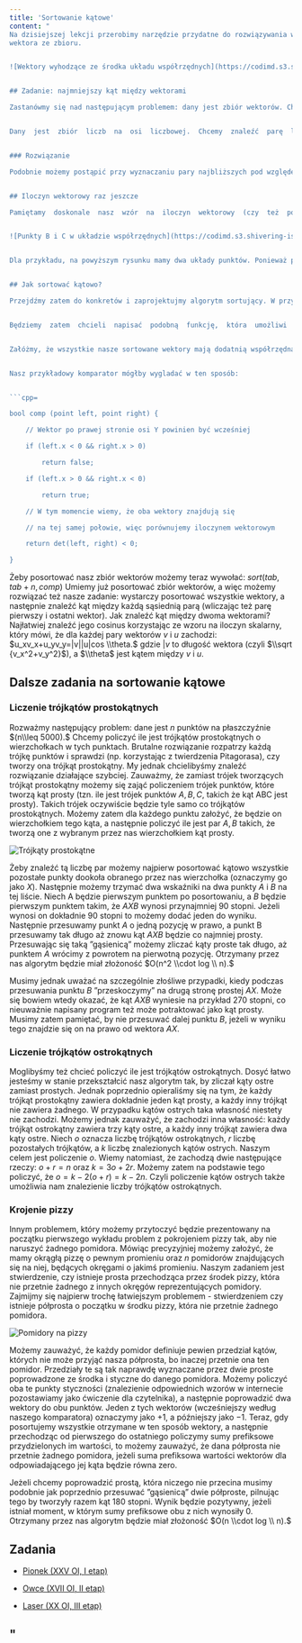 ```yaml
---
title: 'Sortowanie kątowe'
content: "
Na dzisiejszej lekcji przerobimy narzędzie przydatne do rozwiązywania wielu zadań geometrycznych - sortowanie kątowe. Jak dobrze wiemy, sortowanie jest procesem uporządkowania pewnych obiektów według pewnej reguły. Jak można się domyślić, sortowanie kątowe będzie porządkować zbiór wektorów według ich kątów. Dokładniej rzecz mówiąc, będziemy chcieli ułożyć nasze wektory w takiej kolejności, aby kąt między każdą sąsiednią parą wektorów nie zawierał żadnego innego
wektora ze zbioru.


![Wektory wyhodzące ze środka układu współrzędnych](https://codimd.s3.shivering-isles.com/demo/uploads/upload_60b55591eed8d89e0e19c2d5954d6311.png)


## Zadanie: najmniejszy kąt między wektorami

Zastanówmy się nad następującym problemem: dany jest zbiór wektorów. Chcielibyśmy znaleźć parę  wektorów  taką,  że  kąt  między  nimi  jest  najmniejszy  możliwy.  Zanim  zabierzemy  się  za  to zadanie możemy zastanowić się nad prostszym, analogicznym problemem:


Dany  jest  zbiór  liczb  na  osi  liczbowej.  Chcemy  znaleźć  parę  liczb,  która  jest  najbliższa  sobie. Brutalne rozwiązanie przejrzałoby każdą możliwą parę liczb i sprawdziło, która z nich jest sobie najbliższa. Jednak szybko możemy zauważyć, że gdy wszystkie liczby posortujemy, będzie opłacało się  sprawdzać  tylko  pary  sąsiednich  liczb.  Dzieje  się  tak,  gdyż  jeżeli  dla  pewnych  liczb $x,y,z$ zachodzi $x \\leq y \\leq z$ to zarówno $y − x$ jak i $z − y$ nie może być większe od $z − x,$ a zatem sprawdzenie $z − x$ jest niepotrzebne. Dzięki temu udało nam sie zbić złożoność z $O( n ^ 2 )$ do złożoności ograniczanej przez sortowanie $O(n \\cdot log \\ n).$


### Rozwiązanie

Podobnie możemy postąpić przy wyznaczaniu pary najbliższych pod względem kąta między nimi wektorów. Jeżeli ułożymy nasze wektory zgodnie z kierunkiem wskazówek zegara, to jedyne pary jakie będziemy musieli sprawdzić będą parami sąsiednich wektorów na liście. Takich par jest oczywiście $O ( n )$ zamiast $O ( n^2 ).$ Wystarczy zatem uporać się z jednym problemem: musimy umieć posortować te wektory. Oczywiście musimy umieć jeszcze znaleźć kąt między dwoma wektorami, ale o tym szczególe technicznym wspomnimy na końcu tego artykułu.


## Iloczyn wektorowy raz jeszcze

Pamiętamy  doskonale  nasz  wzór  na  iloczyn  wektorowy  (czy  też  pole  skierowane,  jak  kto  woli). Jedną z jego istotnych własności, której dotychczas jeszcze nie  wykorzystywaliśmy, był fakt, że informuje nas o tym, czy dane punkty zostały wprowadzone zgodnie z kierunkiem wskazówek zegara, czy przeciwnie. Jeżeli znak iloczynu wychodzi ujemny, oznacza to, że punkty zostały wprowadzone przeciwnie z kolejnością wskazówek zegara, czyli punkt $C$ znajduje się na lewo od wektora $AB.$ Jeżeli  znak  iloczynu  wychodzi  dodatni,  oznacza  to,  że  punkty  zostały  wprowadzone  zgodnie  z kolejnością wskazówek zegara, czyli punkt $C$ leży na prawo od wektora $AB.$


![Punkty B i C w układzie współrzędnych](https://codimd.s3.shivering-isles.com/demo/uploads/upload_929dd1935e2570038ee03b5736934098.png)


Dla przykładu, na powyższym rysunku mamy dwa układy punktów. Ponieważ punkt $A$ jest środkiem  układu  w  obu  z  nich  to  iloczyn  $ABC$  będzie  wynosił $x_Cy_B − x_B y_C$ (de  facto  jest  to podwojona wartość tego iloczynu, jednak nas będzie interesował tylko jego znak, więc w niczym nam to nie przeszkadza). Dla pierwszego układu otrzymamy: $3 \\cdot 4 − 1 \\cdot 2 = 10,$ czyli $C$ leży na prawo od $AB.$ Dla drugiego otrzymamy: $(− 3) \\cdot 3 − 1 \\cdot 2 = −11,$ czyli $C$ leży na lewo od $AB.$


## Jak sortować kątowo?

Przejdźmy zatem do konkretów i zaprojektujmy algorytm sortujący. W przypadku jakiegokolwiek sortowania możemy użyć wbudowanej w stl-a funkcji sort, musimy tylko odpowiednio zaprojektować schemat porównywania dwóch obiektów. W przypadku, gdy sortowaliśmy dotychczas zwykłe liczby, C++ używał operacji porównywania, która z dwóch wartości jest większa. Taką operację nazwiemy komparatorem. Komparator jest funkcją zwracającą typ bool i przyjmującą jako argumenty dwa obiekty (nazywane przez nas odpowiednio left i right). Musi ona zwracać true jeżeli obiekt left jest ściśle mniejszy według naszego schematu porównywania, a false w przeciwnym wypadku. Przykładowo domyślny komparator wyglądał w ten sposób: ```return left < right```. Jeżeli chcielibyśmy posortować ciąg od największego do najmniejszego elementu użylibyśmy komparatora: ```return left > right```, dlatego że element left powinien znaleźć się przed  elementem right, gdy jest od niego większy.


Będziemy  zatem  chcieli  napisać  podobną  funkcję,  która  umożliwi  nam  stwierdzenie,  który  z dwóch wektorów jest ”mniejszy” i powinien znajdować się na liście wcześniej. Istnieje jednak pewnien problem. Relacja między naszymi wektorami w zbiorze będzie tworzyła relację <b>cykliczną,</b> tzn. jesteśmy w stanie ułożyć je ”po kolei”, ale ostatni wektor będzie też ”mniejszy” od pierwszego na liście.  Nie  jesteśmy  w  stanie  stwierdzić,  który  z  tych  wektorów  jest  ściśle  najmniejszy,  a  który ściśle największy. I co więcej, poprawnych ułożeń może być wiele, jeżeli bowiem weźmiemy pewnie uszeregowanie kątowe, a następnie przesuniemy jego ostatni wektor na pierwszą pozycję, to dalej będzie to poprawne uszeregowanie względem kąta. Funkcja sort w C++ nie może sobie na coś takiego pozwolić, więc będziemy musieli sobie jakoś z tym problemem poradzić.


Załóżmy, że wszystkie nasze sortowane wektory mają dodatnią współrzędną $x,$ czyli należą do prawej połowy układu współrzędnych. Wtedy możemy zauważyć, że z problemem tym możemy się uporać zakładając, że najmniejszym wektorem będzie ten skierowany najbardziej w dół. Wtedy nasz  komparator  może  wyglądać  następująco: ```return det(left, right) < 0```.  Jeżeli  wszystkie wektory należałyby do lewej połowy, to moglibyśmy założyć, że najmniejszym wektorem będzie ten  skierowany  najbardziej  w  górę.  Wtedy  nasz  komparator  będzie  wyglądał  w  dokładnie  taki sam sposób. Zatem jeżeli w naszym zbiorze pojawiają się wektory po obu stronach możemy wtedy podzielić je sobie na dwie części: te po lewej i te po prawej od osi Y, a następnie posortować obie części niezależnie. Jeżeli ustawimy najpierw wszystkie wektory, które znajdowały się po prawej, a następnie ustawimy wszystkie wektory, które znajdowały się po lewej to otrzymamy poprawnie posortowany zbiór:


Nasz przykładowy komparator mógłby wygladać w ten sposób:


```cpp=

bool comp (point left, point right) {

	// Wektor po prawej stronie osi Y powinien być wcześniej

	if (left.x < 0 && right.x > 0)

		return false;

	if (left.x > 0 && right.x < 0)

		return true;

	// W tym momencie wiemy, że oba wektory znajdują się

	// na tej samej połowie, więc porównujemy iloczynem wektorowym

	return det(left, right) < 0;

}

```


Żeby posortować nasz zbiór wektorów możemy teraz wywołać:
$sort(tab, tab + n, comp)$ Umiemy już posortować zbiór wektorów, a więc możemy rozwiązać też nasze zadanie: wystarczy posortować wszystkie wektory, a następnie znaleźć kąt między każdą sąsiednią parą (wliczając też parę  pierwszy  i  ostatni  wektor).  Jak  znaleźć  kąt  między  dwoma  wektorami?  Najłatwiej  znaleźć jego cosinus korzystając ze wzoru na iloczyn skalarny, który mówi, że dla każdej pary wektorów $v$ i $u$ zachodzi: $u_xv_x+u_yv_y=|v||u|cos \\theta.$ gdzie $|v$ to długość wektora (czyli $\\sqrt {v_x^2+v_y^2}$), a $\\theta$ jest kątem między $v$ i $u.$


## Dalsze zadania na sortowanie kątowe

### Liczenie trójkątów prostokątnych

Rozważmy następujący problem: dane jest $n$ punktów na płaszczyźnie $(n\\leq 5000).$ Chcemy policzyć ile jest trójkątów prostokątnych o wierzchołkach w tych punktach. Brutalne rozwiązanie rozpatrzy każdą trójkę punktów i sprawdzi (np. korzystając z twierdzenia Pitagorasa), czy tworzy ona trójkąt prostokątny. My jednak chcielibyśmy znaleźć rozwiązanie działające szybciej. Zauważmy, że zamiast trójek tworzących trójkąt prostokątny możemy się zająć policzeniem trójek punktów, które tworzą kąt prosty (tzn. ile jest trójek punktów $A, B, C,$ takich że kąt ABC jest prosty). Takich trójek oczywiście będzie tyle samo co trójkątów prostokątnych. Możemy zatem dla każdego punktu założyć, że będzie on wierzchołkiem tego kąta, a następnie policzyć ile jest par $A, B$ takich, że tworzą one z wybranym przez nas wierzchołkiem kąt prosty.


![Trójkąty prostokątne](https://codimd.s3.shivering-isles.com/demo/uploads/upload_82084b85a0adac73f35108f4b2446463.png)


Żeby znaleźć tą liczbę par możemy najpierw posortować kątowo wszystkie pozostałe punkty dookoła obranego przez nas wierzchołka (oznaczymy go jako $X$). Następnie możemy trzymać dwa wskaźniki na dwa punkty $A$ i $B$ na tej liście. Niech A będzie pierwszym punktem po posortowaniu, a $B$ będzie pierwszym punktem takim, że $AXB$ wynosi przynajmniej $90$ stopni. Jeżeli wynosi on dokładnie $90$ stopni to możemy dodać jeden do wyniku. Następnie przesuwamy punkt $A$ o jedną pozycję w prawo, a punkt B przesuwamy tak długo aż znowu kąt $AXB$ będzie co najmniej prosty. Przesuwając się taką ”gąsienicą” możemy zliczać kąty proste tak długo, aż punktem $A$ wrócimy z powrotem na pierwotną pozycję. Otrzymany przez nas algorytm będzie miał złożoność $O(n^2 \\cdot log \\ n).$


Musimy jednak uważać na szczególnie złośliwe przypadki, kiedy podczas przesuwania punktu $B$ ”przeskoczymy” na drugą stronę prostej $AX.$ Może się bowiem wtedy okazać, że kąt $AXB$ wyniesie na przykład $270$ stopni, co nieuważnie napisany program też może potraktować jako kąt prosty. Musimy zatem pamiętać, by nie przesuwać dalej punktu $B,$ jeżeli w wyniku tego znajdzie się on na prawo od wektora $AX.$


### Liczenie trójkątów ostrokątnych

Moglibyśmy też chcieć policzyć ile jest trójkątów ostrokątnych. Dosyć łatwo jesteśmy w stanie przekształcić nasz algorytm tak, by zliczał kąty ostre zamiast prostych. Jednak poprzednio opieraliśmy  się  na  tym,  że  każdy  trójkąt  prostokątny  zawiera dokładnie jeden  kąt  prosty,  a  każdy inny trójkąt nie zawiera żadnego. W przypadku kątów ostrych taka własność niestety nie zachodzi. Możemy  jednak  zauważyć,  że  zachodzi  inna  własność:  każdy  trójkąt  ostrokątny  zawiera  trzy  kąty ostre, a każdy inny trójkąt zawiera dwa kąty ostre. Niech $o$ oznacza liczbę trójkątów ostrokątnych, $r$ liczbę pozostałych trójkątów, a $k$ liczbę znalezionych kątów ostrych. Naszym celem jest policzenie $o.$ Wiemy natomiast, że zachodzą dwie następujące rzeczy:
$o+r=n$ oraz $k=3o+2r.$ Możemy zatem na podstawie tego policzyć, że $o=k−2(o+r)=k−2n.$ Czyli policzenie kątów ostrych także umożliwia nam znalezienie liczby trójkątów ostrokątnych.


### Krojenie pizzy

Innym problemem, który możemy przytoczyć będzie prezentowany na początku pierwszego wykładu problem z pokrojeniem pizzy tak, aby nie naruszyć żadnego pomidora. Mówiąc precyzyjniej możemy założyć, że mamy okrągłą pizzę o pewnym promieniu oraz $n$ pomidorów znajdujących się na niej, będących okręgami o jakimś promieniu. Naszym zadaniem jest stwierdzenie, czy istnieje prosta przechodząca przez środek pizzy, która nie przetnie żadnego z innych okręgów reprezentujących pomidory. Zajmijmy się najpierw trochę łatwiejszym problemem - stwierdzeniem czy istnieje półprosta o początku w środku pizzy, która nie przetnie żadnego pomidora.


![Pomidory na pizzy](https://codimd.s3.shivering-isles.com/demo/uploads/upload_1b0adbb6b7211c4f56024bf11f3d60bd.png)


Możemy zauważyć, że każdy pomidor definiuje pewien przedział kątów, których nie może przyjąć nasza półprosta, bo inaczej przetnie ona ten pomidor. Przedziały te są tak naprawdę wyznaczane przez dwie proste poprowadzone ze środka i styczne do danego pomidora. Możemy policzyć oba te punkty styczności (znalezienie odpowiednich wzorów w internecie pozostawiamy jako ćwiczenie dla czytelnika), a następnie poprowadzić dwa wektory do obu punktów. Jeden z tych wektorów (wcześniejszy według naszego komparatora) oznaczymy jako $+1,$ a późniejszy jako $-1.$ Teraz, gdy posortujemy  wszystkie  otrzymane  w  ten  sposób  wektory,  a  następnie  przechodząc  od  pierwszego  do  ostatniego  policzymy  sumy  prefiksowe  przydzielonych  im  wartości,  to  możemy  zauważyć, że dana półprosta nie przetnie żadnego pomidora, jeżeli suma prefiksowa wartości wektorów dla odpowiadającego jej kąta będzie równa zero.


Jeżeli chcemy poprowadzić prostą, która niczego nie przecina musimy podobnie jak poprzednio przesuwać  ”gąsienicą”  dwie  półproste,  pilnując  tego  by  tworzyły  razem  kąt  $180$  stopni.  Wynik będzie pozytywny, jeżeli istniał moment, w którym sumy prefiksowe obu z nich wynosiły 0. Otrzymany przez nas algorytm będzie miał złożoność $O(n \\cdot log \\ n).$


## Zadania

- [Pionek (XXV OI, I etap)](https://szkopul.edu.pl/problemset/problem/NZSCUwz2ACePsBKuVCIVzrRt/site/?key=statement)

- [Owce (XVII OI, II etap)](https://szkopul.edu.pl/problemset/problem/ZJVIyol5_xl_W3I8dFikC_5F/site/?key=statement)

- [Laser (XX OI, III etap)](https://szkopul.edu.pl/problemset/problem/50NNSYZSygWhYhYv77iwZYP7/site/?key=statement)

"
---
```

